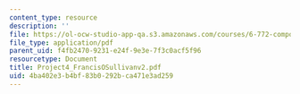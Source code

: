 ```yaml
---
content_type: resource
description: ''
file: https://ol-ocw-studio-app-qa.s3.amazonaws.com/courses/6-772-compound-semiconductor-devices-spring-2003/4ba402e3b4bf83b0292bca471e3ad259_Project4_FrancisOSullivanv2.pdf
file_type: application/pdf
parent_uid: f4fb2470-9231-e24f-9e3e-7f3c0acf5f96
resourcetype: Document
title: Project4_FrancisOSullivanv2.pdf
uid: 4ba402e3-b4bf-83b0-292b-ca471e3ad259
---
```

